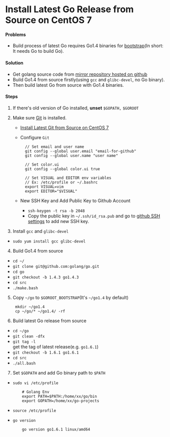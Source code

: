 # Install Latest Go Release from Source on CentOS 7

#### Problems
* Build process of latest Go requires Go1.4 binaries for [bootstrap](https://github.com/golang/go/blob/master/doc/install-source.html)(In short: It needs Go to build Go).

#### Solution
* Get golang source code from [mirror repository  hosted on github](https://github.com/golang/go)
* Build Go1.4 from source firstly(using `gcc` and `glibc-devel`, no Go binary).
* Then build latest Go from source with Go1.4 binaries.

#### Steps
1. If there's old version of Go installed, **unset** `$GOPATH,` `$GOROOT`

2. Make sure [Git](https://git-scm.com/) is installed.
    * [Install Latest Git from Source on CentOS 7](https://github.com/northbright/Notes/blob/master/Git/install-latest-git-from-source-on-centos-7.md)
    * Configure `Git`

            // Set email and user name
            git config --global user.email "email-for-github"
            git config --global user.name "user name"

            // Set color.ui
            git config --global color.ui true

            // Set VISUAL and EDITOR env variables
            // Ex: /etc/profile or ~/.bashrc
            export VISUAL=vim
            export EDITOR="$VISUAL"

    * New SSH Key and Add Public Key to Github Account
        * `ssh-keygen -t rsa -b 2048`
        * Copy the public key in `~/.ssh/id_rsa.pub` and go to [github SSH settings](https://github.com/settings/ssh) to add new SSH key.

3. Install `gcc` and `glibc-devel`
  * `sudo yum install gcc glibc-devel`

4. Build Go1.4 from source
  * `cd ~/`
  * `git clone git@github.com:golang/go.git`
  * `cd go`
  * `git checkout -b 1.4.3 go1.4.3`
  * `cd src`
  * `./make.bash`

5. Copy `~/go` to `$GOROOT_BOOTSTRAP`(It's `~/go1.4` by default)

        mkdir ~/go1.4
        cp ~/go/* ~/go1.4/ -rf

6.  Build latest Go release from source
  * `cd ~/go`
  * `git clean -dfx`
  * `git tag -l`  
     get the tag of latest release(e.g. `go1.6.1`) 
  * `git checkout -b 1.6.1 go1.6.1`
  * `cd src`
  * `./all.bash`

7. Set `$GOPATH` and add Go binary path to `$PATH`
  * `sudo vi /etc/profile`

            # Golang Env
            export PATH=$PATH:/home/xx/go/bin
            export GOPATH=/home/xx/go-projects

  * `source /etc/profile`
  * `go version`
                        
            go version go1.6.1 linux/amd64

